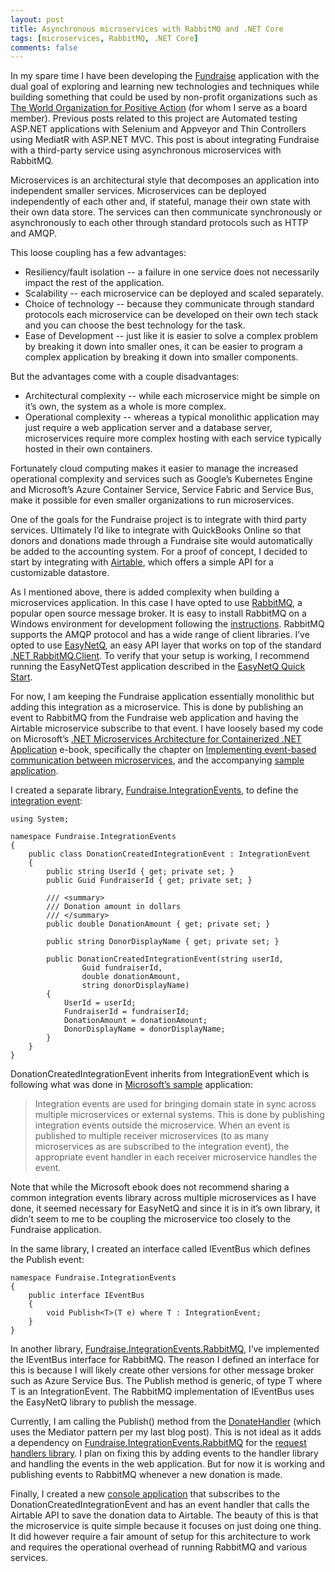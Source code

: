 ```yaml
---
layout: post
title: Asynchronous microservices with RabbitMQ and .NET Core
tags: [microservices, RabbitMQ, .NET Core]
comments: false
---
```


In my spare time I have been developing the [Fundraise](https://github.com/alindgren/Fundraise) application with the 
dual goal of exploring and learning new technologies and techniques while building something that could be used by 
non-profit organizations such as [The World Organization for Positive Action](https://www.worldpositiveaction.org/) 
(for whom I serve as a board member). Previous posts related to this project are Automated testing ASP.NET applications with Selenium and Appveyor and Thin Controllers using MediatR with ASP.NET MVC. This post is about integrating Fundraise with a third-party service using asynchronous microservices with RabbitMQ.

Microservices is an architectural style that decomposes an application into independent smaller services. Microservices can be deployed independently of each other and, if stateful, manage their own state with their own data store. The services can then communicate synchronously or asynchronously to each other through standard protocols such as HTTP and AMQP.

This loose coupling has a few advantages:

* Resiliency/fault isolation -- a failure in one service does not necessarily impact the rest of the application.
* Scalability -- each microservice can be deployed and scaled separately.
* Choice of technology -- because they communicate through standard protocols each microservice can be developed on their own tech stack and you can choose the best technology for the task.
* Ease of Development -- just like it is easier to solve a complex problem by breaking it down into smaller ones, it can be easier to program a complex application by breaking it down into smaller components.

But the advantages come with a couple disadvantages:

* Architectural complexity -- while each microservice might be simple on it’s own, the system as a whole is more complex.
* Operational complexity -- whereas a typical monolithic application may just require a web application server and a database server, microservices require more complex hosting with each service typically hosted in their own containers.

Fortunately cloud computing makes it easier to manage the increased operational complexity and services such as Google’s Kubernetes Engine and Microsoft’s Azure Container Service, Service Fabric and Service Bus, make it possible for even smaller organizations to run microservices.

One of the goals for the Fundraise project is to integrate with third party services. Ultimately I’d like to integrate with QuickBooks Online so that donors and donations made through a Fundraise site would automatically be added to the accounting system. For a proof of concept, I decided to start by integrating with [Airtable](https://airtable.com/invite/r/COvTRNbi), which offers a simple API for a customizable datastore.

As I mentioned above, there is added complexity when building a microservices application. In this case I have opted to use [RabbitMQ](https://www.rabbitmq.com/), a popular open source message broker. It is easy to install RabbitMQ on a Windows environment for development following the [instructions](https://www.rabbitmq.com/install-windows.html). RabbitMQ supports the AMQP protocol and has a wide range of client libraries. I’ve opted to use [EasyNetQ](http://easynetq.com/), an easy API layer that works on top of the standard [.NET RabbitMQ.Client](https://www.rabbitmq.com/dotnet.html). To verify that your setup is working, I recommend running the EasyNetQTest application described in the [EasyNetQ Quick Start](https://github.com/EasyNetQ/EasyNetQ/wiki/Quick-Start).

For now, I am keeping the Fundraise application essentially monolithic but adding this integration as a microservice. This is done by publishing an event to RabbitMQ from the Fundraise web application and having the Airtable microservice subscribe to that event. I have loosely based my code on Microsoft’s [.NET Microservices Architecture for Containerized .NET Application](https://docs.microsoft.com/en-us/dotnet/standard/microservices-architecture/index) e-book, specifically the chapter on [Implementing event-based communication between microservices](https://docs.microsoft.com/en-us/dotnet/standard/microservices-architecture/multi-container-microservice-net-applications/integration-event-based-microservice-communications), and the accompanying [sample application](https://github.com/dotnet-architecture/eShopOnContainers).

I created a separate library, [Fundraise.IntegrationEvents](https://github.com/alindgren/Fundraise/tree/master/Fundraise.IntegrationEvents), to define the [integration event](https://github.com/alindgren/Fundraise/blob/master/Fundraise.IntegrationEvents/DonationCreatedIntegrationEvent.cs):

```chsarp
using System;

namespace Fundraise.IntegrationEvents
{
    public class DonationCreatedIntegrationEvent : IntegrationEvent
    {
        public string UserId { get; private set; }
        public Guid FundraiserId { get; private set; }

        /// <summary>
        /// Donation amount in dollars
        /// </summary>
        public double DonationAmount { get; private set; }

        public string DonorDisplayName { get; private set; }

        public DonationCreatedIntegrationEvent(string userId, 
                Guid fundraiserId, 
                double donationAmount, 
                string donorDisplayName)
        {
            UserId = userId;
            FundraiserId = fundraiserId;
            DonationAmount = donationAmount;
            DonorDisplayName = donorDisplayName;
        }
    }
}
```

DonationCreatedIntegrationEvent inherits from IntegrationEvent which is following what was done in [Microsoft’s sample](https://github.com/dotnet-architecture/eShopOnContainers/blob/dev/src/BuildingBlocks/EventBus/EventBus/Events/IntegrationEvent.cs) application:

> Integration events are used for bringing domain state in sync across multiple microservices or external systems. This is done by publishing integration events outside the microservice. When an event is published to multiple receiver microservices (to as many microservices as are subscribed to the integration event), the appropriate event handler in each receiver microservice handles the event.

Note that while the Microsoft ebook does not recommend sharing a common integration events library across multiple microservices as I have done, it seemed necessary for EasyNetQ and since it is in it’s own library, it didn’t seem to me to be coupling the microservice too closely to the Fundraise application.

In the same library, I created an interface called IEventBus which defines the Publish event:

```chsarp
namespace Fundraise.IntegrationEvents
{
    public interface IEventBus
    {
        void Publish<T>(T e) where T : IntegrationEvent;
    }
}
```

In another library, [Fundraise.IntegrationEvents.RabbitMQ](https://github.com/alindgren/Fundraise/tree/master/Fundraise.IntegrationEvents.RabbitMQ), I’ve implemented the IEventBus interface for RabbitMQ. The reason I defined an interface for this is because I will likely create other versions for other message broker such as Azure Service Bus. The Publish method is generic, of type T where T is an IntegrationEvent. The RabbitMQ implementation of IEventBus uses the EasyNetQ library to publish the message.

Currently, I am calling the Publish() method from the [DonateHandler](https://github.com/alindgren/Fundraise/blob/master/Fundraise.RequestHandlers.InProcess/DonateHandler.cs) (which uses the Mediator pattern per my last blog post). This is not ideal as it adds a dependency on [Fundraise.IntegrationEvents.RabbitMQ](https://github.com/alindgren/Fundraise/tree/master/Fundraise.IntegrationEvents.RabbitMQ) for the [request handlers library](https://github.com/alindgren/Fundraise/tree/master/Fundraise.RequestHandlers.InProcess). I plan on fixing this by adding events to the handler library and handling the events in the web application. But for now it is working and publishing events to RabbitMQ whenever a new donation is made.

Finally, I created a new [console application](https://github.com/alindgren/Fundraise.AirtableIntegration/blob/master/Fundraise.AirtableIntegration.ConsoleApp/Program.cs) that subscribes to the DonationCreatedIntegrationEvent and has an event handler that calls the Airtable API to save the donation data to Airtable. The beauty of this is that the microservice is quite simple because it focuses on just doing one thing. It did however require a fair amount of setup for this architecture to work and requires the operational overhead of running RabbitMQ and various services.
